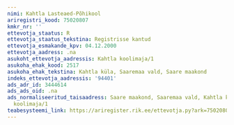 ```yaml
---
nimi: Kahtla Lasteaed-Põhikool
ariregistri_kood: 75020807
kmkr_nr: ''
ettevotja_staatus: R
ettevotja_staatus_tekstina: Registrisse kantud
ettevotja_esmakande_kpv: 04.12.2000
ettevotja_aadress: .na
asukoht_ettevotja_aadressis: Kahtla koolimaja/1
asukoha_ehak_kood: 2517
asukoha_ehak_tekstina: Kahtla küla, Saaremaa vald, Saare maakond
indeks_ettevotja_aadressis: '94401'
ads_adr_id: 3444614
ads_ads_oid: .na
ads_normaliseeritud_taisaadress: Saare maakond, Saaremaa vald, Kahtla küla, Kahtla
  koolimaja/1
teabesysteemi_link: https://ariregister.rik.ee/ettevotja.py?ark=75020807&ref=rekvisiidid
---
```

